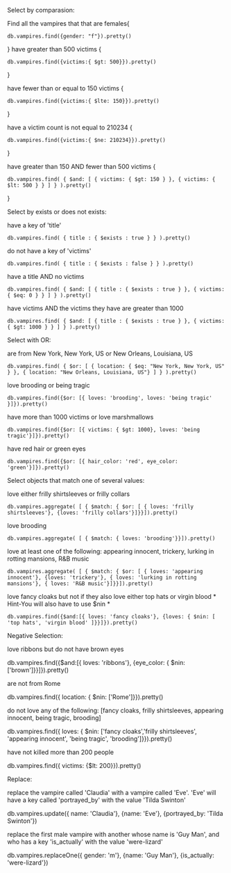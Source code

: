 Select by comparasion:

Find all the vampires that that are females{

    db.vampires.find({gender: "f"}).pretty() 

}
have greater than 500 victims {

    db.vampires.find({victims:{ $gt: 500}}).pretty()

}

have fewer than or equal to 150 victims {

    db.vampires.find({victims:{ $lte: 150}}).pretty()

}

have a victim count is not equal to 210234 {

    db.vampires.find({victims:{ $ne: 210234}}).pretty() 

}

have greater than 150 AND fewer than 500 victims {

    db.vampires.find( { $and: [ { victims: { $gt: 150 } }, { victims: { $lt: 500 } } ] } ).pretty()

}

Select by exists or does not exists:

have a key of 'title'

    db.vampires.find( { title : { $exists : true } } ).pretty()

do not have a key of 'victims' 

    db.vampires.find( { title : { $exists : false } } ).pretty()

have a title AND no victims

    db.vampires.find( { $and: [ { title : { $exists : true } }, { victims: { $eq: 0 } } ] } ).pretty()

have victims AND the victims they have are greater than 1000

    db.vampires.find( { $and: [ { title : { $exists : true } }, { victims: { $gt: 1000 } } ] } ).pretty()


Select with OR:

are from New York, New York, US or New Orleans, Louisiana, US

    db.vampires.find( { $or: [ { location: { $eq: "New York, New York, US" } }, { location: "New Orleans, Louisiana, US"} ] } ).pretty()

love brooding or being tragic 

    db.vampires.find({$or: [{ loves: 'brooding', loves: 'being tragic' }]}).pretty()

have more than 1000 victims or love marshmallows 

    db.vampires.find({$or: [{ victims: { $gt: 1000}, loves: 'being tragic'}]}).pretty()

have red hair or green eyes

    db.vampires.find({$or: [{ hair_color: 'red', eye_color: 'green'}]}).pretty()

Select objects that match one of several values:

love either frilly shirtsleeves or frilly collars

    db.vampires.aggregate( [ { $match: { $or: [ { loves: 'frilly shirtsleeves'}, {loves: 'frilly collars'}]}}]).pretty()

love brooding 

    db.vampires.aggregate( [ { $match: { loves: 'brooding'}}]).pretty()

love at least one of the following: appearing innocent, trickery, lurking in rotting mansions, R&B music

    db.vampires.aggregate( [ { $match: { $or: [ { loves: 'appearing innocent'}, {loves: 'trickery'}, { loves: 'lurking in rotting mansions'}, { loves: 'R&B music'}]}}]).pretty()

love fancy cloaks but not if they also love either top hats or virgin blood * Hint-You will also have to use $nin *

    db.vampires.find({$and:[{ loves: 'fancy cloaks'}, {loves: { $nin: [ 'top hats', 'virgin blood' ]}}]}).pretty()

Negative Selection: 

love ribbons but do not have brown eyes

db.vampires.find({$and:[{ loves: 'ribbons'}, {eye_color: { $nin: ['brown']}}]}).pretty()

are not from Rome

db.vampires.find({ location: { $nin: ['Rome']}}).pretty()

do not love any of the following: [fancy cloaks, frilly shirtsleeves, appearing innocent, being tragic, brooding]

db.vampires.find({ loves: { $nin: ['fancy cloaks','frilly shirtsleeves', 'appearing innocent', 'being tragic', 'brooding']}}).pretty()

have not killed more than 200 people

db.vampires.find({ victims: {$lt: 200}}).pretty()

Replace:

replace the vampire called 'Claudia' with a vampire called 'Eve'. 'Eve' will have a key called 'portrayed_by' with the value 'Tilda Swinton'

db.vampires.update({ name: 'Claudia'}, {name: 'Eve'}, {portrayed_by: 'Tilda Swinton'})

replace the first male vampire with another whose name is 'Guy Man', and who has a key 'is_actually' with the value 'were-lizard'

db.vampires.replaceOne({ gender: 'm'}, {name: 'Guy Man'}, {is_actually: 'were-lizard'})


